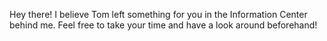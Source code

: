 Hey there! I believe Tom left something for you in the Information Center behind me. 
Feel free to take your time and have a look around beforehand!